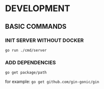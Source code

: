 # DEVELOPMENT

## BASIC COMMANDS

### INIT SERVER WITHOUT DOCKER
`go run ./cmd/server`

### ADD DEPENDENCIES
`go get package/path`

for example: `go get github.com/gin-gonic/gin`